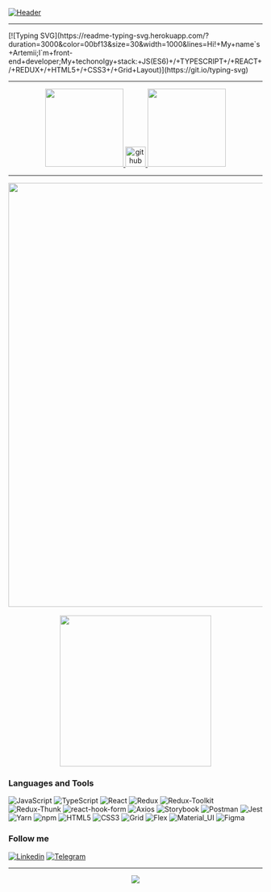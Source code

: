 [![Header](https://github.com/Artemy87/Artemy87/blob/master/assets/mario.gif)](https://www.youtube.com/watch?v=R3S0CxAv0vg&t=0s)
<hr/>
[![Typing SVG](https://readme-typing-svg.herokuapp.com/?duration=3000&color=00bf13&size=30&width=1000&lines=Hi!+My+name`s+Artemii;I`m+front-end+developer;My+techonolgy+stack:+JS(ES6)+/+TYPESCRIPT+/+REACT+/+REDUX+/+HTML5+/+CSS3+/+Grid+Layout)](https://git.io/typing-svg)

<div align="center">
 <hr>
  <a href="https://profile-summary-for-github.com/user/Artemy87">
    <img height="155em" src="https://github-readme-stats.vercel.app/api/top-langs/?username=Artemy87&layout=compact&langs_count=7&theme=dark&bg_color=000&title_color=fff&text_color=fff"/>
    <img src='https://cdn.jsdelivr.net/npm/simple-icons@3.0.1/icons/github.svg' alt='github' height='40'>
    <img height="155em" src="https://github-readme-stats.vercel.app/api?username=Artemy87&show_icons=true&theme=dark&bg_color=000&title_color=fff&text_color=fff&count_private=true">
    <hr>
    <img width="842em" src="https://activity-graph.herokuapp.com/graph?username=Artemy87&theme=xcode&bg_color=000" />
  </a>
  <div>
  <br/>
    <a href="https://www.codewars.com/users/acid00" target="_blank">
      <img  src="https://www.codewars.com/users/acid00/badges/large" width="300"/>
    </a>
  </div>
</div>

### Languages and Tools

![JavaScript](https://img.shields.io/static/v1?style=for-the-badge&logo=javascript&message=JavaScript&label=&color=f5ce42&labelColor=000000)
![TypeScript](https://img.shields.io/static/v1?style=for-the-badge&logo=typescript&message=TypeScript&label=&color=54a4ff&labelColor=000000)
![React](https://img.shields.io/static/v1?style=for-the-badge&logo=react&message=React&label=&color=1873db&labelColor=000000)
![Redux](https://img.shields.io/static/v1?style=for-the-badge&logo=redux&message=Redux&label=&color=902cf5&labelColor=000000)
![Redux-Toolkit](https://img.shields.io/static/v1?style=for-the-badge&logo=reduxtoolkit&message=Redux-Toolkit&label=&color=ae6cf0&labelColor=000000)
![Redux-Thunk](https://img.shields.io/static/v1?style=for-the-badge&logo=reduxthunk&message=Redux-Thunk&label=&color=c284d1&labelColor=000000)
![react-hook-form](https://img.shields.io/static/v1?style=for-the-badge&logo=reacthookform&message=react-hook-form&label=&color=ff36a1&labelColor=000000)
![Axios](https://img.shields.io/static/v1?style=for-the-badge&logo=axios&message=axios&label=&color=2b2b2b&labelColor=000000)
![Storybook](https://img.shields.io/static/v1?style=for-the-badge&logo=storybook&message=storybook&label=&color=fc72bc&labelColor=000000)
![Postman](https://img.shields.io/static/v1?style=for-the-badge&logo=postman&message=postman&label=&color=ff683b&labelColor=000000)
![Jest](https://img.shields.io/static/v1?style=for-the-badge&logo=jest&message=jest&label=&color=ed7297&labelColor=000000)
![Yarn](https://img.shields.io/static/v1?style=for-the-badge&logo=yarn&message=yarn&label=&color=2b8dfc&labelColor=000000)
![npm](https://img.shields.io/static/v1?style=for-the-badge&logo=npm&message=npm&label=&color=F05032&labelColor=000000)
![HTML5](https://img.shields.io/static/v1?style=for-the-badge&logo=html5&message=html5&label=&color=f55d2f&labelColor=000000)
![CSS3](https://img.shields.io/static/v1?style=for-the-badge&logo=css3&message=css3&label=&color=2a8af7&labelColor=000000)
![Grid](https://img.shields.io/static/v1?style=for-the-badge&logo=grid&message=grid&label=&color=21963b&labelColor=000000)
![Flex](https://img.shields.io/static/v1?style=for-the-badge&logo=flex&message=flex&label=&color=F05032&labelColor=000000)
![Material_UI](https://img.shields.io/static/v1?style=for-the-badge&logo=materialui&message=material_ui&label=&color=0a7ac9&labelColor=000000)
![Figma](https://img.shields.io/static/v1?style=for-the-badge&logo=figma&message=figma&label=&color=089c5e&labelColor=000000)

### Follow me
[![Linkedin](https://img.shields.io/badge/<linkedin>-4a4c4f?style=for-the-badge&logo=linkedin)](https://www.linkedin.com/in/artemiy/)
[![Telegram](https://img.shields.io/badge/<telegram>-4a4c4f?style=for-the-badge&logo=telegram)](https://t.me/acidReaction)
<hr/>
<p align="center"><img align="center" src="https://profile-counter.glitch.me/{Artemy87}/count.svg" /></p>
